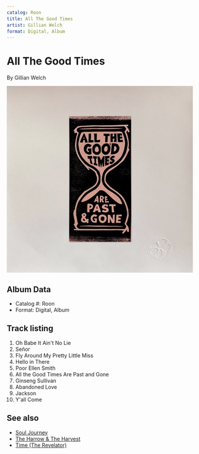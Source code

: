 ```yaml
---
catalog: Roon
title: All The Good Times
artist: Gillian Welch
format: Digital, Album
---
```


# All The Good Times

By Gillian Welch

![](../../assets/albumcovers/Gillian_Welch-All_The_Good_Times.png)

## Album Data

- Catalog #: Roon
- Format: Digital, Album


## Track listing


1. Oh Babe It Ain't No Lie
2. Señor
3. Fly Around My Pretty Little Miss
4. Hello in There
5. Poor Ellen Smith
6. All the Good Times Are Past and Gone
7. Ginseng Sullivan
8. Abandoned Love
9. Jackson
10. Y'all Come


## See also

- [Soul Journey](Soul_Journey.md)
- [The Harrow & The Harvest](The_Harrow_and_The_Harvest.md)
- [Time (The Revelator)](Time_The_Revelator.md)
